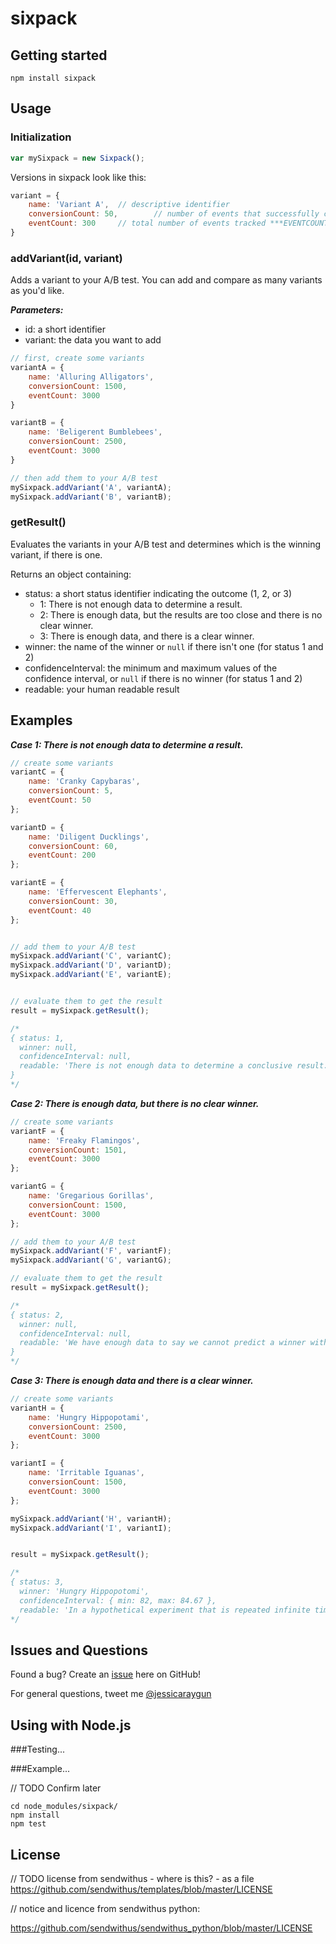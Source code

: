 sixpack
=======

## Getting started

```
npm install sixpack
```

## Usage

### Initialization

``` js
var mySixpack = new Sixpack();
```

Versions in sixpack look like this:

``` js
variant = {
	name: 'Variant A',	// descriptive identifier
	conversionCount: 50,		// number of events that successfully converted *** CONVERSIONCOUNT
	eventCount: 300 	// total number of events tracked ***EVENTCOUNT
}
```

### addVariant(id, variant)

Adds a variant to your A/B test. You can add and compare as many variants as you'd like.

***Parameters:***

 - id: a short identifier
 - variant: the data you want to add

``` js
// first, create some variants
variantA = {
	name: 'Alluring Alligators',
	conversionCount: 1500,
	eventCount: 3000
}

variantB = {
	name: 'Beligerent Bumblebees',
	conversionCount: 2500,
	eventCount: 3000
}

// then add them to your A/B test
mySixpack.addVariant('A', variantA);
mySixpack.addVariant('B', variantB);

```

### getResult()

Evaluates the variants in your A/B test and determines which is the winning variant, if there is one.

Returns an object containing:

 - status: a short status identifier indicating the outcome (1, 2, or 3)
   - 1: There is not enough data to determine a result.
   - 2: There is enough data, but the results are too close and there is no clear winner.
   - 3: There is enough data, and there is a clear winner.
 - winner: the name of the winner or `null` if there isn't one (for status 1 and 2)
 - confidenceInterval: the minimum and maximum values of the confidence interval, or `null` if there is no winner (for status 1 and 2)
 - readable: your human readable result

## Examples

***Case 1: There is not enough data to determine a result.***

``` js
// create some variants
variantC = {
	name: 'Cranky Capybaras',
	conversionCount: 5,
	eventCount: 50
};

variantD = {
	name: 'Diligent Ducklings',
	conversionCount: 60,
	eventCount: 200
};

variantE = {
	name: 'Effervescent Elephants',
	conversionCount: 30,
	eventCount: 40
};


// add them to your A/B test
mySixpack.addVariant('C', variantC);
mySixpack.addVariant('D', variantD);
mySixpack.addVariant('E', variantE);


// evaluate them to get the result
result = mySixpack.getResult();

/*
{ status: 1,
  winner: null,
  confidenceInterval: null,
  readable: 'There is not enough data to determine a conclusive result.'
}
*/
```

***Case 2: There is enough data, but there is no clear winner.***

``` js
// create some variants
variantF = {
	name: 'Freaky Flamingos',
	conversionCount: 1501,
	eventCount: 3000
};

variantG = {
	name: 'Gregarious Gorillas',
	conversionCount: 1500,
	eventCount: 3000
};

// add them to your A/B test
mySixpack.addVariant('F', variantF);
mySixpack.addVariant('G', variantG);

// evaluate them to get the result
result = mySixpack.getResult();

/*
{ status: 2,
  winner: null,
  confidenceInterval: null,
  readable: 'We have enough data to say we cannot predict a winner with 95% certainty.'
}
*/
```

***Case 3: There is enough data and there is a clear winner.***

``` js
// create some variants
variantH = {
	name: 'Hungry Hippopotami',
	conversionCount: 2500,
	eventCount: 3000
};

variantI = {
	name: 'Irritable Iguanas',
	conversionCount: 1500,
	eventCount: 3000
};

mySixpack.addVariant('H', variantH);
mySixpack.addVariant('I', variantI);


result = mySixpack.getResult();

/*
{ status: 3,
  winner: 'Hungry Hippopotomi',
  confidenceInterval: { min: 82, max: 84.67 },
  readable: 'In a hypothetical experiment that is repeated infinite times, the average rate of the "Hungry Hippopotomi" variant will fall between 82% and 84.67%, 95% of the time' }
*/
```


## Issues and Questions

Found a bug? Create an [issue](https://github.com/sendwithus/sixpack/issues) here on GitHub!

For general questions, tweet me [@jessicaraygun](https://twitter.com/jessicaraygun)

## Using with Node.js

###Testing...

###Example...

// TODO Confirm later

```
cd node_modules/sixpack/
npm install
npm test
```
## License

// TODO license from sendwithus - where is this? - as a file
https://github.com/sendwithus/templates/blob/master/LICENSE

// notice and licence from sendwithus python:

https://github.com/sendwithus/sendwithus_python/blob/master/LICENSE

